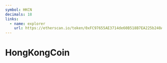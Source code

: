 ```yaml
---
symbol: HKCN
decimals: 18
links:
  - name: explorer
    url: https://etherscan.io/token/0xFC97655AE3714de60B518B7EA225b240AbF9d24E
---
```


# HongKongCoin
